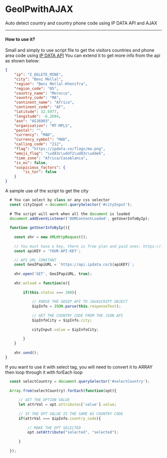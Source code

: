 # GeoIPwithAJAX
Auto detect country and country phone code using IP DATA API and AJAX
___

#### How to use it?
Small and simply to use script file to get the visitors countries and phone area code using [IP DATA API](https://api.ipdata.co/) You can extend it to get more info from the api as shown below: 
```JSON
{
    "ip": "I_DELETE_MINE",
    "city": "Beni Mellal",
    "region": "Beni Mellal-Khenifra",
    "region_code": "05",
    "country_name": "Morocco",
    "country_code": "MA",
    "continent_name": "Africa",
    "continent_code": "AF",
    "latitude": 32.5977,
    "longitude": -6.2684,
    "asn": "AS36903",
    "organisation": "MT-MPLS",
    "postal": "",
    "currency": "MAD",
    "currency_symbol": "MAD",
    "calling_code": "212",
    "flag": "https://ipdata.co/flags/ma.png",
    "emoji_flag": "\ud83c\uddf2\ud83c\udde6",
    "time_zone": "Africa/Casablanca",
    "is_eu": false,
    "suspicious_factors": {
        "is_tor": false
    }
}
```
A sample use of the script to get the city
```javascript
  # You can select by class or any css selector
  const cityInput = document.querySelector('#cityInput'); 
  
  # The script will work when all the document is loaded
  document.addEventListener('DOMContentLoaded', getUserInfoByIp);
  
  function getUserInfoByIp(){
  
    const xhr = new XMLHttpRequest();
    
    // You must have a key, there is free plan and paid ones: https://ipdata.co/pricing.html
    const apiKEY = 'YOUR-API-KEY';

    // API URL CONSTANT
    const GeoIPapiURL = `https://api.ipdata.co/${apiKEY}`;
    
    xhr.open('GET', GeoIPapiURL, true);
    
    xhr.onload = function(e){
    
        if(this.status === 200){
        
            // PARSE THE GEOIP API TO JAVASCRIPT OBJECT
            $ipInfo = JSON.parse(this.responseText);
            
            // GET THE COUNTRY_CODE FROM THE JSON API
            $ipInfoCity = $ipInfo.city;
            
            cityInput.value = $ipInfoCity;
            
        }
    }
    
    xhr.send();
}
```

If you want to use it with select tag, you will need to convert it to ARRAY then loop through it with forEach loop

```javascript
  const selectCountry = document.querySelector('#selectCountry');
  
  Array.from(selectCountry).forEach(function(opt){  
  
      // GET THE OPTION VALUE
      let attrVal = opt.attributes['value'].value;
      
      // IF THE OPT VALUE IS THE SAME AS COUNTRY CODE
      if(attrVal === $ipInfo.country_code){
      
          // MAKE THE OPT SELECTED
          opt.setAttribute("selected", "selected");
          
      }
      
  });
```
